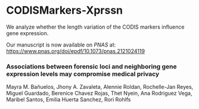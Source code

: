 # CODISMarkers-Xprssn
We analyze whether the length variation of the CODIS markers influence gene expression.

Our manuscript is now available on *PNAS* at: https://www.pnas.org/doi/epdf/10.1073/pnas.2121024119

### Associations between forensic loci and neighboring gene expression levels may compromise medical privacy

Mayra M. Bañuelos, Jhony A. Zavaleta, Alennie Roldan, Rochelle-Jan Reyes, Miguel Guardado, Berenice Chavez Rojas, Thet Nyein, Ana Rodriguez Vega, Maribel Santos, Emilia Huerta Sanchez,  Rori Rohlfs
